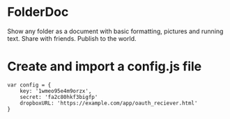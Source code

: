 # FolderDoc
Show any folder as a document with basic formatting, pictures and running text. Share with friends. Publish to the world.

# Create and import a config.js file

```
var config = {
	key: '1wmeo95e4m9orzx',
	secret: 'fa2c80hkf3bigfp'
	dropboxURL: 'https://example.com/app/oauth_reciever.html'
}
```
